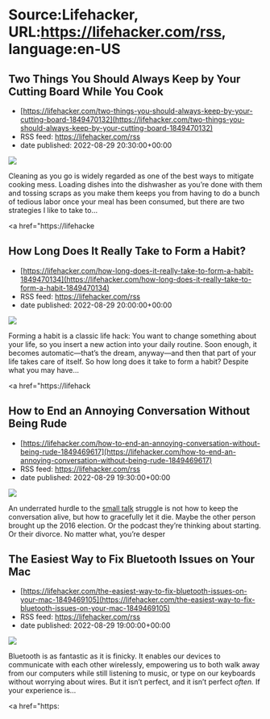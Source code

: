 # Source:Lifehacker, URL:https://lifehacker.com/rss, language:en-US

## Two Things You Should Always Keep by Your Cutting Board While You Cook
 - [https://lifehacker.com/two-things-you-should-always-keep-by-your-cutting-board-1849470132](https://lifehacker.com/two-things-you-should-always-keep-by-your-cutting-board-1849470132)
 - RSS feed: https://lifehacker.com/rss
 - date published: 2022-08-29 20:30:00+00:00

<img src="https://i.kinja-img.com/gawker-media/image/upload/s--sfHzbcKl--/c_fit,fl_progressive,q_80,w_636/57a6cfc8a6fecbb67fa0e5e83aa2337c.jpg" /><p>Cleaning as you go is widely regarded as one of the best ways to mitigate cooking mess. Loading dishes into the dishwasher as you’re done with them and tossing scraps as you make them keeps you from having to do a bunch of tedious labor once your meal has been consumed, but there are two strategies I like to take to…</p><p><a href="https://lifehacke

## How Long Does It Really Take to Form a Habit?
 - [https://lifehacker.com/how-long-does-it-really-take-to-form-a-habit-1849470134](https://lifehacker.com/how-long-does-it-really-take-to-form-a-habit-1849470134)
 - RSS feed: https://lifehacker.com/rss
 - date published: 2022-08-29 20:00:00+00:00

<img src="https://i.kinja-img.com/gawker-media/image/upload/s--vpClOlxC--/c_fit,fl_progressive,q_80,w_636/adb3db1331ebc81d4c2592ab52eb5353.jpg" /><p>Forming a habit is a classic life hack: You want to change something about your life, so you insert a new action into your daily routine. Soon enough, it becomes automatic—that’s the dream, anyway—and then that part of your life takes care of itself. So how long does it take to form a habit? Despite what you may have…</p><p><a href="https://lifehack

## How to End an Annoying Conversation Without Being Rude
 - [https://lifehacker.com/how-to-end-an-annoying-conversation-without-being-rude-1849469617](https://lifehacker.com/how-to-end-an-annoying-conversation-without-being-rude-1849469617)
 - RSS feed: https://lifehacker.com/rss
 - date published: 2022-08-29 19:30:00+00:00

<img src="https://i.kinja-img.com/gawker-media/image/upload/s--AImlJSw7--/c_fit,fl_progressive,q_80,w_636/10aa1ed4fe658a622fa42011e9fc00d6.jpg" /><p>An underrated hurdle to the <a href="https://lifehacker.com/how-to-make-better-small-talk-1832124157">small talk</a> struggle is not how to keep the conversation alive, but how to gracefully let it die. Maybe the other person brought up the 2016 election. Or the podcast they’re thinking about starting. Or their divorce. No matter what, you’re desper

## The Easiest Way to Fix Bluetooth Issues on Your Mac
 - [https://lifehacker.com/the-easiest-way-to-fix-bluetooth-issues-on-your-mac-1849469105](https://lifehacker.com/the-easiest-way-to-fix-bluetooth-issues-on-your-mac-1849469105)
 - RSS feed: https://lifehacker.com/rss
 - date published: 2022-08-29 19:00:00+00:00

<img src="https://i.kinja-img.com/gawker-media/image/upload/s--LAIzFyZj--/c_fit,fl_progressive,q_80,w_636/e815cc612afb6d4c861c1d316581812d.jpg" /><p>Bluetooth is as fantastic as it is finicky. It enables our devices to communicate with each other wirelessly, empowering us to both walk away from our computers while still listening to music, or type on our keyboards without worrying about wires. But it isn’t perfect, and it isn’t perfect <em>often.</em> If your experience is…</p><p><a href="https:

